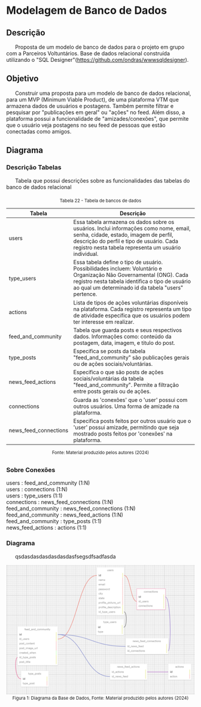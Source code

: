 # Modelagem de Banco de Dados
## Descrição
&nbsp;&nbsp;&nbsp;&nbsp;&nbsp;&nbsp;Proposta de um modelo de banco de dados para o projeto em grupo com a Parceiros Voltuntários. Base de dados relacional construída utilizando o "SQL Designer"(https://github.com/ondras/wwwsqldesigner).

## Objetivo
&nbsp;&nbsp;&nbsp;&nbsp;&nbsp;&nbsp;Construir uma proposta para um modelo de banco de dados relacional, para um MVP (Minimum Viable Product), de uma plataforma VTM que armazena dados de usuários e postagens. Também permite filtrar e pesquisar por "publicações em geral" ou "ações" no feed. Além disso, a plataforma possui a funcionalidade de "amizades/conexões", que permite que o usuário veja postagens no seu feed de pessoas que estão conectadas como amigos. 

## Diagrama
### Descrição Tabelas
&nbsp;&nbsp;&nbsp;&nbsp;&nbsp;&nbsp;Tabela que possui descrições sobre as funcionalidades das tabelas do banco de dados relacional
<div align="center">
<sub>Tabela 22 - Tabela de bancos de dados </sub>
</div>

| Tabela                        | Descrição                                                                                                                                                                                                                                                                   |
| ----------------------------- | --------------------------------------------------------------------------------------------------------------------------------------------------------------------------------------------------------------------------------------------------------------------------- |
| users                         | Essa tabela armazena os dados sobre os usuários. Inclui informações como nome, email, senha, cidade, estado, imagem de perfil, descrição do perfil e tipo de usuário. Cada registro nesta tabela representa um usuário individual. |
| type_users                    | Essa tabela define o tipo de usuário. Possibilidades incluem: Voluntário e Organização Não Governamental (ONG). Cada registro nesta tabela identifica o tipo de usuário ao qual um determinado id da tabela "users" pertence.      |
| actions                       | Lista de tipos de ações voluntárias disponíveis na plataforma. Cada registro representa um tipo de atividade específica que os usuários podem ter interesse em realizar. |
| feed_and_community            | Tabela que guarda posts e seus respectivos dados. Informações como: conteúdo da postagem, data, imagem, e titulo do post.   |
| type_posts                    | Especifica se posts da tabela "feed_and_community" são publicações gerais ou de ações sociais/voluntárias.      |
| news_feed_actions             | Especifica o que são posts de ações sociais/voluntárias da tabela "feed_and_community". Permite a filtração entre posts gerais ou de ações. |
| connections            | Guarda as 'conexões' que o 'user' possui com outros usuários. Uma forma de amizade na plataforma.|
| news_feed_connections             | Especifica posts feitos por outros usuário que o 'user' possui amizade, permitindo que seja mostrado posts feitos por 'conexões' na plataforma.|
<div align="center">
<sup>Fonte: Material produzido pelos autores (2024)</sup>
</div>

### Sobre Conexões
users : feed_and_community (1:N)
<br>
users : connections (1:N)
<br>
users : type_users (1:1)
<br>
connections : news_feed_connections (1:N)
<br>
feed_and_community : news_feed_connections (1:N)
<br>
feed_and_community : news_feed_actions (1:N)
<br>
feed_and_community : type_posts (1:1)
<br>
news_feed_actions : actions (1:1)



### Diagrama 
&nbsp;&nbsp;&nbsp;&nbsp;&nbsp;&nbsp;qsdasdasdasdasdasdasfsegsdfsadfasda
<div align="center" width="100%">
<img src = "assets/DiagramaBase.png " alt="Diagrama da Base de Dados">
<sup>Figura 1: Diagrama da Base de Dados, Fonte: Material produzido pelos autores (2024)</sup>
</div>


